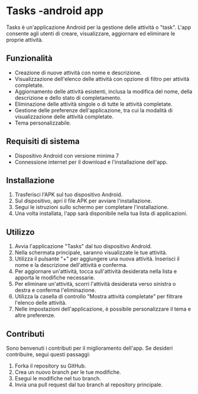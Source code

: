 # Tasks -android app

Tasks è un'applicazione Android per la gestione delle attività o "task". L'app consente agli utenti di creare, visualizzare, aggiornare ed eliminare le proprie attività.

## Funzionalità

- Creazione di nuove attività con nome e descrizione.
- Visualizzazione dell'elenco delle attività con opzione di filtro per attività completate.
- Aggiornamento delle attività esistenti, inclusa la modifica del nome, della descrizione e dello stato di completamento.
- Eliminazione delle attività singole o di tutte le attività completate.
- Gestione delle preferenze dell'applicazione, tra cui la modalità di visualizzazione delle attività completate.
- Tema personalizzabile.

## Requisiti di sistema

- Dispositivo Android con versione minima 7
- Connessione internet per il download e l'installazione dell'app.

## Installazione

1. Trasferisci l'APK sul tuo dispositivo Android.
2. Sul dispositivo, apri il file APK per avviare l'installazione.
3. Segui le istruzioni sullo schermo per completare l'installazione.
4. Una volta installata, l'app sarà disponibile nella tua lista di applicazioni.

## Utilizzo

1. Avvia l'applicazione "Tasks" dal tuo dispositivo Android.
2. Nella schermata principale, saranno visualizzate le tue attività.
3. Utilizza il pulsante "+" per aggiungere una nuova attività. Inserisci il nome e la descrizione dell'attività e conferma.
4. Per aggiornare un'attività, tocca sull'attività desiderata nella lista e apporta le modifiche necessarie.
5. Per eliminare un'attività, scorri l'attività desiderata verso sinistra o destra e conferma l'eliminazione.
6. Utilizza la casella di controllo "Mostra attività completate" per filtrare l'elenco delle attività.
7. Nelle impostazioni dell'applicazione, è possibile personalizzare il tema e altre preferenze.

## Contributi

Sono benvenuti i contributi per il miglioramento dell'app. Se desideri contribuire, segui questi passaggi:

1. Forka il repository su GitHub.
2. Crea un nuovo branch per le tue modifiche.
3. Esegui le modifiche nel tuo branch.
4. Invia una pull request dal tuo branch al repository principale.
